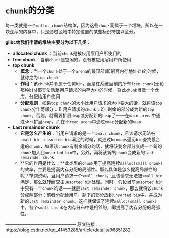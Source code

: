 # `chunk`的分类
每一类就是一个`malloc_chunk`结构体，因为这些`chunk`同属于一个堆块，所以在一块连续的内存中，只是通过区域中特定位置的某些标识符加以区分。

**glibc给我们申请的堆块主要分为以下几类：**

- **allocated chunk** ：当前`chunk`是被应用层用户所使用的
- **free chunk**：当前`chunk`是空闲的，没有被应用层用户所使用
- **top chunk**
  - **概念**：当一个`chunk`处于一个`arena`的最顶部(即最高内存地址处)的时候，就称之为`top chunk`
  - **作用**：该`chunk`并不属于任何`bin`，而是在系统当前的所有`free chunk`(无论那种`bin`)都无法满足用户请求的内存大小的时候，将此`chunk`当做一个仓库，分配给用户使用
  - **分配规则**：如果`top chunk`的大小比用户请求的大小要大的话，就将该`top chunk`分作两部分：1) 用户请求的`chunk`；2）剩余的部分成为新的`top chunk`。否则，就需要扩展`heap`或分配新的`heap`了——在`main arena`中通过`sbrk`扩展`heap`，而在`thread arena`中通过`mmap`分配新的`heap`
- **Last remainder chunk**
  - **它是怎么产生的**：当用户请求的是一个`small chunk`，且该请求无法被`small bin、unsorted bin`满足的时候，就通过`binmaps`遍历`bin`查找最合适的`chunk`，如果该`chunk`有剩余部分的话，就将该剩余部分变成一个新的`chunk`加入到`unsorted bin`中，另外，再将该新的`chunk`变成新的`last remainder chunk`
  - **它的作用是什么：**此类型的`chunk`用于提高连续`malloc(small chunk)`的效率，主要是提高内存分配的局部性。那么具体是怎么提高局部性的呢？举例说明。当用户请求一个`small chunk`，且该请求无法被`small bin`满足，那么就转而交由`unsorted bin`处理。同时，假设当前`unsorted bin`中只有一个`chunk`的话——就是`last remainder chunk`，那么就将该`chunk`分成两部分：前者分配给用户，剩下的部分放到`unsorted bin`中，并成为新的`last remainder chunk`。这样就保证了连续`malloc(small chunk)`中，各个`small chun`k在内存分布中是相邻的，即提高了内存分配的局部性。

————————————————
原文链接：https://blog.csdn.net/qq_41453285/article/details/96851282